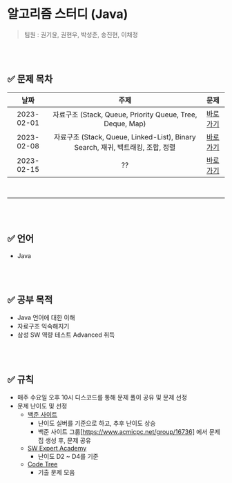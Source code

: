 # 알고리즘 스터디 (Java)


> 팀원 : 권기윤, 권현우, 박성준, 송진현, 이채정

<br/>
<br/>

## ✅ 문제 목차

날짜 | 주제 | 문제
:---: | :---: | :---:
2023-02-01 | 자료구조 (Stack, Queue, Priority Queue, Tree, Deque, Map) | [바로가기](https://github.com/psj98/Java_Study_Coding_18/tree/main/study/src/study_230201)
2023-02-08 | 자료구조 (Stack, Queue, Linked-List), Binary Search, 재귀, 백트래킹, 조합, 정렬 | [바로가기](https://github.com/psj98/Java_Study_Coding_18/tree/main/study/src/study_230208)
2023-02-15 | ?? | [바로가기](https://github.com/psj98/Java_Study_Coding_18/tree/main/study/src/study_230215)

<br/>

***
<br/>
<br/>

## ✅ 언어

- Java

<br/>
<br/>

## ✅ 공부 목적

- Java 언어에 대한 이해
- 자료구조 익숙해지기
- 삼성 SW 역량 테스트 Advanced 취득

<br/>
<br/>

## ✅ 규칙

- 매주 수요일 오후 10시 디스코드를 통해 문제 풀이 공유 및 문제 선정
- 문제 난이도 및 선정
  - [백준 사이트](https://www.acmicpc.net)
    - 난이도 실버를 기준으로 하고, 추후 난이도 상승
    - 백준 사이트 그룹[https://www.acmicpc.net/group/16736] 에서 문제집 생성 후, 문제 공유
  - [SW Expert Academy](https://swexpertacademy.com/main/main.do)
    - 난이도 D2 ~ D4를 기준
  - [Code Tree](https://www.codetree.ai/landing)
    - 기출 문제 모음

<br/>
<br/>
